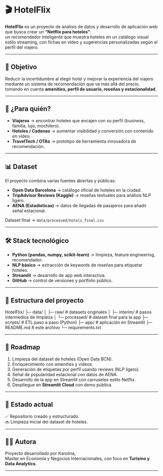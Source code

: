 # 🎬 HotelFlix

**HotelFlix** es un proyecto de análisis de datos y desarrollo de aplicación web que busca crear un **“Netflix para hoteles”**:  
un recomendador inteligente que muestra hoteles en un catálogo visual estilo streaming, con fichas en vídeo y sugerencias personalizadas según el perfil del viajero.

---

## 🎯 Objetivo
Reducir la incertidumbre al elegir hotel y mejorar la experiencia del viajero mediante un sistema de recomendación que va más allá del precio,  
tomando en cuenta **amenities, perfil de usuario, reseñas y estacionalidad**.

---

## 👥 ¿Para quién?
- **Viajeros** → encontrar hoteles que encajen con su perfil (business, familia, lujo, mochilero).  
- **Hoteles / Cadenas** → aumentar visibilidad y conversión con contenido en vídeo.  
- **TravelTech / OTAs** → prototipo de herramienta innovadora de recomendación.  

---

## 📊 Dataset
El proyecto combina varias fuentes abiertas y públicas:
- **Open Data Barcelona** → catálogo oficial de hoteles en la ciudad.  
- **TripAdvisor Reviews (Kaggle)** → reseñas textuales para análisis NLP ligero.  
- **AENA (Estadísticas)** → datos de llegadas de pasajeros para añadir señal estacional.  

Dataset final → `data/processed/hotels_final.csv`

---

## 🛠️ Stack tecnológico
- **Python (pandas, numpy, scikit-learn)** → limpieza, feature engineering, recomendador.  
- **NLP básico** → extracción de keywords de reseñas para etiquetar hoteles.  
- **Streamlit** → desarrollo de app web interactiva.  
- **GitHub** → control de versiones y portfolio público.  

---

## 📂 Estructura del proyecto
HotelFlix/
├─ data/
│ ├─ raw/ # datasets originales
│ ├─ interim/ # pasos intermedios de limpieza
│ └─ processed/ # dataset final para la app
├─ scripts/ # ETL paso a paso (Python)
├─ app/ # aplicación en Streamlit
├─ README.md # este archivo
└─ requirements.txt

---

## 🚀 Roadmap
1. Limpieza del dataset de hoteles (Open Data BCN).  
2. Enriquecimiento con amenities y vídeos.  
3. Generación de etiquetas por perfil usando reviews (NLP ligero).  
4. Señal de popularidad estacional con datos de AENA.  
5. Desarrollo de la app en Streamlit con carruseles estilo Netflix.  
6. Despliegue en **Streamlit Cloud** con demo pública.  

---

## 📌 Estado actual
✅ Repositorio creado y estructurado.  
🔜 Limpieza inicial del dataset de hoteles.  

---

## 👩‍💻 Autora
Proyecto desarrollado por Karolina,  
Master en Economía y Negocios Internacionales, con foco en **Turismo y Data Analytics**.  

---
